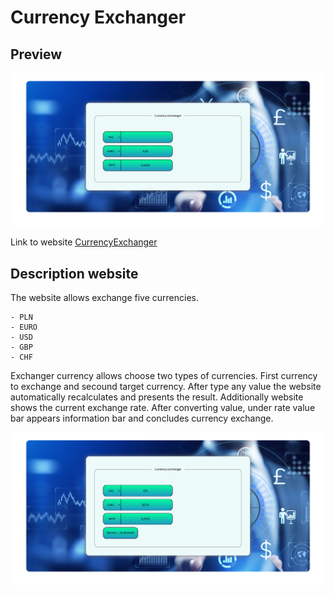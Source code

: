# Currency Exchanger
## Preview

![ReadmeSS](https://github.com/PaweLeszczynsky/Currency-Exchanger/blob/main/images/readmess.png?raw=true)

Link to website [CurrencyExchanger](https://paweleszczynsky.github.io/Currency-Exchanger)

## Description website

The website allows exchange five currencies. 

    - PLN
    - EURO
    - USD
    - GBP
    - CHF

 Exchanger currency allows choose two types of currencies. First currency to exchange and secound target currency. After type any value the website automatically recalculates and presents the result. Additionally website shows the current exchange rate. After converting value, under rate value bar appears information bar and concludes currency exchange.

 ![Result of convert value](https://github.com/PaweLeszczynsky/Currency-Exchanger/blob/main/images/readmevaluetxt.png?raw=true)
 
